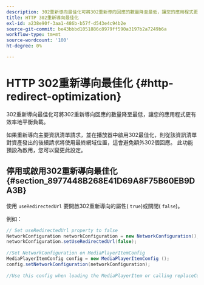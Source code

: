 ```yaml
---
description: 302重新導向最佳化可將302重新導向回應的數量降至最低，讓您的應用程式更有效率地平衡負載。
title: HTTP 302重新導向最佳化
exl-id: a238e90f-3aa1-486b-b57f-d543e4c94b2e
source-git-commit: be43bbbd1051886c8979ff590a3197b2a7249b6a
workflow-type: tm+mt
source-wordcount: '100'
ht-degree: 0%

---
```


# HTTP 302重新導向最佳化 {#http-redirect-optimization}

302重新導向最佳化可將302重新導向回應的數量降至最低，讓您的應用程式更有效率地平衡負載。

如果重新導向主要資訊清單請求，並在播放器中啟用302最佳化，則從該資訊清單對資產發出的後續請求將使用最終網域位置，這會避免額外302個回應。 此功能預設為啟用，您可以變更此設定。

## 停用或啟用302重新導向最佳化 {#section_8977448B268E41D69A8F75B60EB9DA3B}

使用 `useRedirectedUrl` 要開啟302重新導向的屬性( `true`)或關閉( `false`)。

<!--<a id="example_888749F70C8A43279D06A29BD68E7E4D"></a>-->

例如：

```java
// Set useRedirectedUrl property to false 
NetworkConfiguration networkConfiguration = new NetworkConfiguration(); 
networkConfiguration.setUseRedirectedUrl(false); 
 
//Set NetworkConfiguration on MediaPlayerItemConfig 
MediaPlayerItemConfig config = new MediaPlayerItemConfig (); 
config.setNetworkConfiguration(networkConfiguration); 
 
//Use this config when loading the MediaPlayerItem or calling replaceCurrentResource
```

